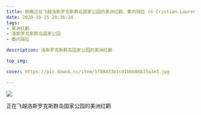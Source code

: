 ```yaml
---
title: 俯瞰正在飞越洛斯罗克斯群岛国家公园的美洲红鹳，委内瑞拉 (© Cristian Lourenco/Getty Images)
date: 2020-10-15 20:36:24
tags:    
- 美洲红鹳
- 洛斯罗克斯群岛国家公园
- 委内瑞拉

description: 洛斯罗克斯群岛国家公园的美洲红鹳

top_img:

cover: https://pic.downk.cc/item/5f88433b1cd1bbb86b15a3e5.jpg  

---
```


![](https://pic.downk.cc/item/5f88433b1cd1bbb86b15a3e5.jpg)

正在飞越洛斯罗克斯群岛国家公园的美洲红鹳